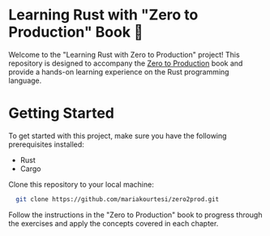 # Learning Rust with "Zero to Production" Book 🚀

Welcome to the "Learning Rust with Zero to Production" project! This repository is designed to accompany the [Zero to Production](https://www.zero2prod.com/index.html?country=the%20UK&discount_code=VAT20&country_code=GB) book and provide a hands-on learning experience on the Rust programming language.

# Getting Started
To get started with this project, make sure you have the following prerequisites installed:

- Rust
- Cargo

Clone this repository to your local machine:

```bash
  git clone https://github.com/mariakourtesi/zero2prod.git
```

Follow the instructions in the "Zero to Production" book to progress through the exercises and apply the concepts covered in each chapter.




